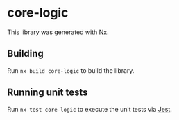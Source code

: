 # core-logic

This library was generated with [Nx](https://nx.dev).

## Building

Run `nx build core-logic` to build the library.

## Running unit tests

Run `nx test core-logic` to execute the unit tests via [Jest](https://jestjs.io).

